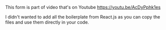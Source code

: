 This form is part of video that's on Youtube
https://youtu.be/AcDyPphk1es

I didn't wanted to add all the boilerplate from React.js as you can copy the files and use them directly in your code.
